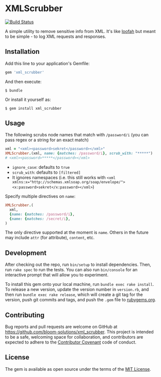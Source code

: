 # XMLScrubber

[![Build Status](https://travis-ci.org/imacchiato/xml_scrubber.svg?branch=master)](https://travis-ci.org/imacchiato/xml_scrubber)

A simple utility to remove sensitive info from XML. It's like [loofah](https://github.com/flavorjones/loofah) but meant to be simple - to log XML requests and responses.

## Installation

Add this line to your application's Gemfile:

```ruby
gem 'xml_scrubber'
```

And then execute:

    $ bundle

Or install it yourself as:

    $ gem install xml_scrubber

## Usage

The following scrubs node names that match with `/password/i` (you can pass regex or a string for an exact match)

```ruby
xml = "<xml><password>sekret</password></xml>"
XMLScrubber.(xml, name: {matches: /password/i}, scrub_with: "*****")
# <xml><password>*****</password></xml>
```

- `ignore_case`: defaults to `true`
- `scrub_with`: defaults to `[filtered]`
- It ignores namespaces (i.e. this still works with `<xml xmlns:x="http://schemas.xmlsoap.org/soap/envelope/"><x:password>sekret</x:password></xml>`)

Specify multiple directives on `name`:

```ruby
XMLScrubber.(
  xml,
  {name: {matches: /password/i},
  {name: {matches: /secret/i},
)
```

The only directive supported at the moment is `name`. Others in the future may include `attr` (for attribute), `content`, etc.

## Development

After checking out the repo, run `bin/setup` to install dependencies. Then, run `rake spec` to run the tests. You can also run `bin/console` for an interactive prompt that will allow you to experiment.

To install this gem onto your local machine, run `bundle exec rake install`. To release a new version, update the version number in `version.rb`, and then run `bundle exec rake release`, which will create a git tag for the version, push git commits and tags, and push the `.gem` file to [rubygems.org](https://rubygems.org).

## Contributing

Bug reports and pull requests are welcome on GitHub at https://github.com/bloom-solutions/xml_scrubber. This project is intended to be a safe, welcoming space for collaboration, and contributors are expected to adhere to the [Contributor Covenant](http://contributor-covenant.org) code of conduct.


## License

The gem is available as open source under the terms of the [MIT License](http://opensource.org/licenses/MIT).

